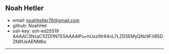 ## Noah Hetler

* email: noahhetler76@gmail.com
* github: NoahHet
* ssh-key: ssh-ed25519 AAAAC3NzaC1lZDI1NTE5AAAAIPu+hUxzWr64nL7LZDSEMyQNz9F/i85DZN8fJeAENM6o 

---

